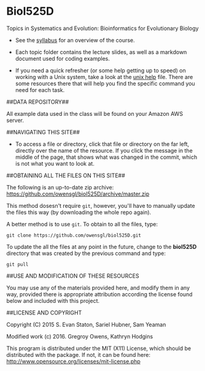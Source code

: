 Biol525D
=======

Topics in Systematics and Evolution:
Bioinformatics for Evolutionary Biology



- See the [syllabus](https://github.com/owensgl/biol525D/blob/master/resources/syllabus.md) for an overview of the course.


- Each topic folder contains the lecture slides, as well as a markdown document used for coding examples. 


- If you need a quick refresher (or some help getting up to speed) on working with a Unix system, take a look at the [unix help](https://github.com/owensgl/biol525D/blob/master/resources/unix_ref.pdf) file. There are some resources there that will help you find the specific command you need for each task. 


##DATA REPOSITORY##

All example data used in the class will be found on your Amazon AWS server. 

##NAVIGATING THIS SITE##

- To access a file or directory, click that file or directory on the far left, directly over the name of the resource. If you click the message in the middle of the page, that shows what was changed in the commit, which is not what you want to look at.

##OBTAINING ALL THE FILES ON THIS SITE##

The following is an up-to-date zip archive: https://github.com/owensgl/biol525D/archive/master.zip

This method dosesn't require `git`, however, you'll have to manually update the files this way (by downloading the whole repo again).

A better method is to use `git`. To obtain to all the files, type:

    git clone https://github.com/owensgl/biol525D.git

To update the all the files at any point in the future, change to the **biol525D** directory that was created by the previous command and type:

    git pull


##USE AND MODIFICATION OF THESE RESOURCES

You may use any of the materials provided here, and modify them in any way, provided there is appropriate attribution according the license found below and included with this project. 

##LICENSE AND COPYRIGHT

Copyright (C) 2015 S. Evan Staton, Sariel Hubner, Sam Yeaman

Modified work (c) 2016. Gregroy Owens, Kathryn Hodgins

This program is distributed under the MIT (X11) License, which should be distributed with the package. 
If not, it can be found here: http://www.opensource.org/licenses/mit-license.php
